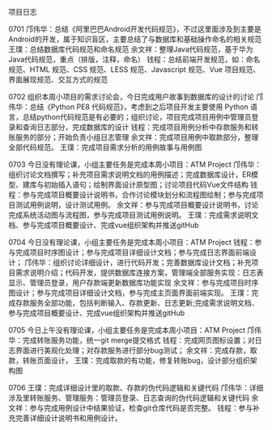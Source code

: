 项目日志

0701
邝伟华：总结《阿里巴巴Android开发代码规范》，不过这里面涉及到主要是Android的开发，属于知识盲区，主要总结了与数据库和基础操作命名的相关规范
王璞：总结数据库代码规范和命名规范
余文祥：整理Java代码规范，基于华为Java代码规范，重点（排版，注释，命名）
钱程：总结前端开发规范，如：命名规范、HTML 规范、CSS 规范、LESS 规范、Javascript 规范、Vue 项目规范、界面展现规范、交互方式的规范

0702
组织本周小项目的需求讨论会，今日完成用户故事到数据库的设计的讨论
邝伟华：总结《Python PE8 代码规范》，考虑到之后项目开发主要使用 Python 语言，总结python代码规范是有必要的；组织讨论，项目完成项目用例中管理员登录和查询日志部分，完成数据库的设计
钱程：完成项目用例分析中存款服务和转账服务的部分；开始负责小组日志管理
余文祥：完成项目用例中取款部分，整理全部代码规范。
王璞：完成项目需求分析的用例故事与用例图

0703
今日没有理论课，小组主要任务是完成本周小项目：ATM Project
邝伟华：组织讨论文档撰写；补充项目需求说明文档的用例描述；完成数据库设计，ER模型、建库与初始插入语句；绘制界面设计原型图；讨论项目代码Vue文件结构
钱程：参与完成项目概要设计说明书，合作讨论模块划分和流程图绘制；参与完成项目测试用例说明，设计测试用例。
余文祥：参与完成项目概要设计说明书，讨论完成系统活动图与流程图，参与完成项目测试用例说明。
王璞：完成需求说明文档、参与完成项目概要设计、完成vue组织架构并推送gitHub

0704
今日没有理论课，小组主要任务是完成本周小项目：ATM Project
钱程：参与完成项目时序图设计；参与完成项目详细设计文档；参与完成日志界面前端设计；
邝伟华：组织讨论详细设计，进行代码开发；完善数据库设计文档；补充项目需求说明介绍；代码开发，提供数据库连接方案，管理端全部服务实现：日志表显示、管理员登录，用户存款端更新数据库功能实现
余文祥：参与完成项目时序图设计；参与完成项目详细设计文档，参与完成主页面界面前端实现。
王璞：完成存款服务全部功能，包括判断输入、存款更新、日志更新;完成需求说明文档、参与完成项目概要设计、完成vue组织架构并推送gitHub

0705
今日上午没有理论课，小组主要任务是完成本周小项目：ATM Project
邝伟华：完成转账服务功能，统一git merge提交格式
钱程：完成网页图标设置；对日志界面进行美观化处理；对存款服务进行部分bug测试；
余文祥：完成存款，取款，转账页面设计，
王璞：完成取款的有功能，修复转账bug，设计部分组织架构图

0706
王璞：完成详细设计里的取款、存款的伪代码逻辑和关键代码
邝伟华：详细涉及里转账服务、管理服务：管理员登录、日志查询的伪代码逻辑和关键代码
余文祥：参与完成用例设计中结果验证，检查git仓库代码是否完整。
钱程：参与补充完善详细设计说明书和用例设计。